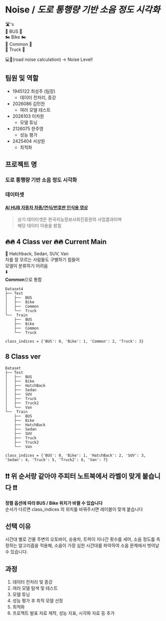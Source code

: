 # Noise / *도로 통행량 기반 소음 정도 시각화*
🛣️'s <br>
🚌 BUS 🚌 <br>
🏍️ Bike 🏍️ <br>
🚗 Common 🚙 <br>
🚚 Truck 🚚 <br>

💻🤔(road noise calculation) -> Noise Level!
## 팀원 및 역할

- 1945122 최성주 (팀장)
  - 데이터 전처리, 증강
- 2026086 김민찬
  - 여러 모델 테스트
- 2026103 이차원
  - 모델 튜닝
- 2126075 한주영
  - 성능 평가
- 2425404 서상원
  - 최적화

## 프로젝트 명

### 도로 통행량 기반 소음 정도 시각화

### 데이터셋

#### [AI HUB 자동차 차종/연식/번호판 인식용 영상](https://aihub.or.kr/aihubdata/data/view.do?currMenu=115&topMenu=100&aihubDataSe=realm&dataSetSn=172)

> 상기 데이터셋은 한국지능정보사회진흥원의 사업결과이며<br>
> 해당 데이터 이용을 밝힘

## :fire::fire: 4 Class ver :fire::fire: Current Main
:blue_car: Hatchback, Sedan, SUV, Van <br>
차를 잘 모르는 사람들도 구별하기 힘들어 <br>
모델이 분류하기 어려움 <br>
:arrow_down:<br>
**Common**으로 통합
```
Dataset4
├── Test
│   ├──  BUS
│   ├──  Bike
│   ├──  Common
│   └──  Truck
└──  Train
    ├──  BUS
    ├──  Bike
    ├──  Common
    └──  Truck
```

```
class_indices = {'BUS': 0, 'Bike': 1, 'Common': 2, 'Truck': 3}
```

## 8 Class ver
```
Dataset
├── Test
│   ├──  BUS
│   ├──  Bike
│   ├──  HatchBack
│   ├──  Sedan
│   ├──  SUV
│   ├──  Truck
│   ├──  Truck2
│   └──  Van
└──  Train
    ├──  BUS
    ├──  Bike
    ├──  HatchBack
    ├──  Sedan
    ├──  SUV
    ├──  Truck
    ├──  Truck2
    └──  Van
```

```
class_indices = {'BUS': 0, 'Bike': 1, 'HatchBack': 2, 'SUV': 3, 'Sedan': 4, 'Truck': 5, 'Truck2': 6, 'Van': 7}
```

## **:exclamation::exclamation: 위 순서랑 같아야 주피터 노트북에서 라벨이 맞게 붙습니다 :exclamation::exclamation:**

**정렬 옵션에 따라 BUS / Bike 위치가 바뀔 수 있습니다** <br>
순서가 다르면 class_indices 의 위치를 바꿔주시면 레이블이 맞게 붙습니다

## 선택 이유

시간대 별로 건물 주변의 오토바이, 승용차, 트럭이 지나간 횟수를 세어, 소음 정도를 측정하는 알고리즘을 적용해, 소음이 가장 심한 시간대를 파악하여 소음 문제에서 벗어날 수 있습니다.

## 과정

1. 데이터 전처리 및 증강
2. 여러 모델 탐색 및 테스트
3. 모델 튜닝
4. 성능 평가 후 최적 모델 선정
5. 최적화
6. 프로젝트 발표 자료 제작, 성능 지표, 시각화 자료 등 추가

